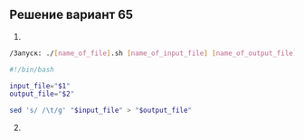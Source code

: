 ## Решение вариант 65 
 1. 
```bash
/Запуск: ./[name_of_file].sh [name_of_input_file] [name_of_output_file]

#!/bin/bash

input_file="$1"
output_file="$2"

sed 's/ /\t/g' "$input_file" > "$output_file" 
``` 
2.
```bash
```